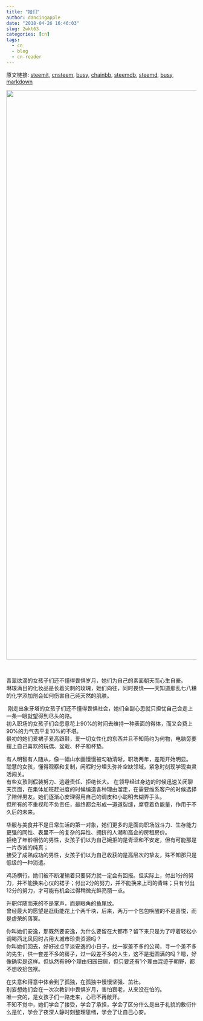 ```yaml
---
title: "她们"
author: dancingapple
date: "2018-04-26 16:46:03"
slug: 2wkt63
categories: [cn]
tags: 
  - cn
  - blog
  - cn-reader
---
```


原文链接: [steemit](https://steemit.com), [cnsteem](https://cnsteem.com), [busy](https://busy.org), [chainbb](https://chainbb.com), [steemdb](https://steemdb.com), [steemd](https://steemd.com), [busy](https://busy.org), [markdown](https://raw.githubusercontent.com/pzhaonet/steem_dancingapple/master/content/post/2wkt63.md)

<html>
<p><img src="https://steemitimages.com/DQmbG82BVs2dwJaxR8fd6JDxTUnvppkB2DRYALn8gcDzSoH/034ED1D9-E878-4B6F-AC51-0AE820719A94.jpeg" width="720" height="1508"/></p>
<p><br></p>
<p>青翠欲滴的女孩子们还不懂得畏惧岁月，她们为自己的素面朝天而心生自豪。<br>
琳琅满目的化妆品是长着尖刺的玫瑰，她们向往，同时畏惧——天知道那乱七八糟的化学添加剂会如何伤害自己纯天然的肌肤。</p>
<p>&nbsp;刚走出象牙塔的女孩子们还不懂得畏惧社会，她们全副心思就只担忧自己会走上一条一眼就望得到尽头的路。 <br>
初入职场的女孩子们会愿意花上90%的时间去维持一种表面的得体，而又会费上90%的力气去平复10%的不堪。 <br>
最初的她们爱裙子爱高跟鞋，爱一切女性化的东西并且不知简约为何物，电脑旁要摆上自己喜欢的玩偶、盆栽、杯子和杯垫。&nbsp;</p>
<p>有人明智有人随从，像一幅山水画慢慢被勾勒清晰，职场两年，差距开始明显。 <br>
聪慧的女孩，懂得观察和复制，闲暇时分埋头弥补空缺领域，紧急时刻现学现卖灵活闯关。<br>
 有些女孩则假装努力、逃避责任、拒绝长大。 在领导经过身边的时候迅速关闭聊天页面，在集体加班赶进度的时候编造各种理由溜走，在需要维系客户的时候选择了陪伴男友。她们逐渐心安理得用自己的调皮和小聪明去糊弄手头。<br>
但所有的不重视和不负责任，最终都会形成一道道裂缝，席卷着负能量，作用于不久后的未来。</p>
<p>华服与美食并不是日常生活的第一对象，她们更多的是面向职场战斗力、生存能力更强的同性、表里不一的复杂的异性、拥挤的人潮和高企的房租房价。 <br>
拒绝了年龄相仿的男性，女孩子们以为自己婉拒的是青涩和不安定，但有可能那是一片赤诚的纯真；<br>
接受了成熟成功的男性，女孩子们以为自己收获的是高层次的挚友，殊不知那只是低级的一种消遣。&nbsp;</p>
<p>鸡汤横行，她们被不断灌输着只要努力就一定会有回报。但实际上，付出1分的努力，并不能换来心仪的裙子；付出2分的努力，并不能换来上司的青睐；只有付出12分的努力，才可能有机会过得稍微光鲜亮丽一点。&nbsp;</p>
<p>升职伴随而来的不是掌声，而是眼角的鱼尾纹。<br>
 曾经最大的愿望是逛街能花上个两千块，后来，两万一个包包唤醒的不是喜悦，而是虚荣的落寞。&nbsp;</p>
<p>你叫她们安逸，那既然要安逸，为什么要留在大都市？留下来只是为了哼着轻松小调喝西北风同时占用大城市珍贵资源吗？<br>
你叫她们回去，好好过点平淡安逸的小日子，找一家差不多的公司，寻一个差不多的先生，供一套差不多的房子，过一段差不多的人生，这不是挺圆满的吗？嗯，好像确实是这样。但纵然有99个理由归园田居，但只要还有1个理由混迹于朝野，都不想收拾包袱。</p>
<p>在失意和得意中体会到了孤独，在孤独中慢慢坚强、茁壮。<br>
别妄想她们会在一次次教训中畏惧岁月，害怕衰老，从来没在怕的。<br>
唯一变的，是女孩子们一路走来，心已不再敞开。 <br>
不知不觉中，她们学会了接受，学会了承担，学会了区分什么是出于礼貌的敷衍什么是忙，学会了夜深人静时刻整理思绪，学会了让自己心安。</p>
</html>
